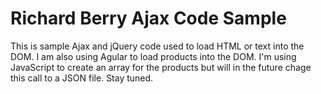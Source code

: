 # Richard Berry Ajax Code Sample

This is sample Ajax and jQuery code used to load HTML or text into the DOM. I am also using Agular to load products into the DOM. I'm using JavaScript to create an array for the products but will in the future chage this call to a JSON file. Stay tuned.
